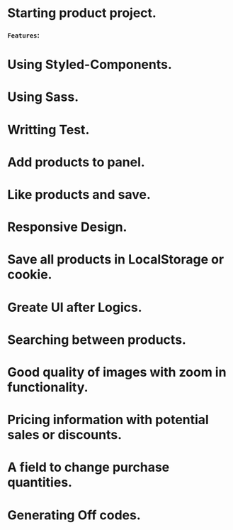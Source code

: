 # Starting product project.

### `Features`:
# Using Styled-Components.
# Using Sass.
# Writting Test.
# Add products to panel.
# Like products and save.
# Responsive Design.
# Save all products in LocalStorage or cookie.
# Greate UI after Logics.
# Searching between products.
# Good quality of images with zoom in functionality.
# Pricing information with potential sales or discounts.
# A field to change purchase quantities.
# Generating Off codes.
